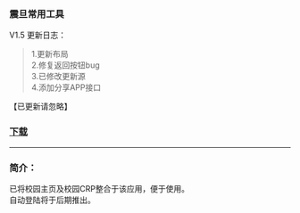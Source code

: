 ### 震旦常用工具
V1.5 更新日志：

>1.更新布局  
>2.修复返回按钮bug  
>3.已修改更新源  
>4.添加分享APP接口  
 
【已更新请忽略】

### [下载](https://github.com/letian14/Zone/raw/master/震旦常用工具_1.5.apk)

---  

### 简介：
已将校园主页及校园CRP整合于该应用，便于使用。  
  自动登陆将于后期推出。
